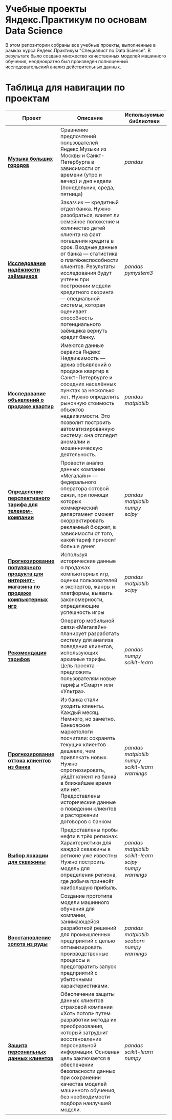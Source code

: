 # Учебные проекты Яндекс.Практикум по основам Data Science

В этом репозитории собраны все учебные проекты, выполненные в рамках курса Яндекс.Практикум "Специалист по Data Science". В результате было создано множество качественных моделей машинного обучения, неоднократно был произведен полноценный исследовательский анализ действительных данных.

# Таблица для навигации по проектам

| Проект  | Описание | Используемые библиотеки |
| ------------- | ------------- | ------------- |
| **[Музыка больших городов](big_cities_music)** | Сравнение предпочтений пользователей Яндекс.Музыки из Москвы и Санкт-Петербурга в зависимости от времени (утро и вечер) и дня недели (понедельник, среда, пятница)  | *pandas* |
| **[Исследование надёжности заёмщиков](research_of_borrower_reliability)** | Заказчик — кредитный отдел банка. Нужно разобраться, влияет ли семейное положение и количество детей клиента на факт погашения кредита в срок. Входные данные от банка — статистика о платёжеспособности клиентов. Результаты исследования будут учтены при построении модели кредитного скоринга — специальной системы, которая оценивает способность потенциального заёмщика вернуть кредит банку.  | *pandas <br> pymystem3* | 
| **[Исследование объявлений о продаже квартир](research_of_apartment_listings)** | Имеются данные сервиса Яндекс Недвижимость — архив объявлений о продаже квартир в Санкт-Петербурге и соседних населённых пунктах за несколько лет. Нужно определить рыночную стоимость объектов недвижимости. Это позволит построить автоматизированную систему: она отследит аномалии и мошенническую деятельность. | *pandas <br> matplotlib* | 
| **[Определение перспективного тарифа для телеком-компании](tariff_for_telecom_company)** | Провести анализ данных компании «Мегалайн» — федерального оператора сотовой связи, при помощи которых коммерческий департамент сможет скорректировать рекламный бюджет, в зависимости от того, какой тариф приносит больше денег. | *pandas <br> matplotlib <br> numpy <br> scipy* | 
| **[Прогнозирование популярного продукта для интернет-магазина по продаже компьютерных игр](forecasting_popular_game)** | Используя исторические данные о продажах компьютерных игр, оценки пользователей и экспертов, жанры и платформы, выявить закономерности, определяющие успешность игры | *pandas <br> matplotlib <br> scipy* | 
| **[Рекомендация тарифов](tariff_recommendation)** | Оператор мобильной связи «Мегалайн» планирует разработать систему для анализа поведения клиентов, использующих архивные тарифы. Цель проекта - предложить пользователям новые тарифы «Смарт» или «Ультра».  | *pandas <br> numpy <br> scikit-learn*  | 
| **[Прогнозирование оттока клиентов из банка](customer_churn)**  | Из банка стали уходить клиенты. Каждый месяц. Немного, но заметно. Банковские маркетологи посчитали: сохранять текущих клиентов дешевле, чем привлекать новых. Нужно спрогнозировать, уйдёт клиент из банка в ближайшее время или нет. Предоставлены исторические данные о поведении клиентов и расторжении договоров с банком.  | *pandas <br> matplotlib <br> numpy <br> scikit-learn <br> warnings* | 
| **[Выбор локации для скважины](well_location_Selecting)** | Предоставлены пробы нефти в трёх регионах. Характеристики для каждой скважины в регионе уже известны. Нужно построить модель для определения региона, где добыча принесёт наибольшую прибыль.  | *pandas <br> matplotlib <br> scikit-learn <br> scipy <br> numpy <br> warnings* | 
| **[Восстановление золота из руды](recovery_of_gold_from_ore)**  | Создание прототипа модели машинного обучения для компании, занимающейся разработкой решений для промышленных предприятий с целью оптимизировать производственные процессы и предотвратить запуск предприятий с убыточными характеристиками.   | *pandas <br> matplotlib <br> seaborn <br> numpy <br>warnings* | 
| **[Защита персональных данных клиентов](protection_personal_data)**  | Обеспечение защиты данных клиентов страховой компании «Хоть потоп» путем разработки метода их преобразования, который затруднит восстановление персональной информации. Основная цель заключается в обеспечении безопасности данных при сохранении качества моделей машинного обучения, без необходимости подбора наилучшей модели. | *pandas <br> scikit-learn <br> numpy* |
